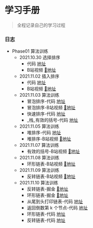 <!--
 * @文件描述: 
 * @公司: 漫蝌网
 * @作者: 卞雪瑞
 * @Date: 2021-11-01 16:03:58
 * @LastEditors: 卞雪瑞
 * @LastEditTime: 2021-11-10 17:55:27
-->

# 学习手册

> 全程记录自己的学习过程

### 日志

+ Phase01 算法训练
  + 2021.10.30 选择排序
    + 代码  [地址](https://github.com/BianXuerui/myLearn/blob/main/10-30selectionSort/01.js)
    + B站视频 [🔗地址](https://space.bilibili.com/253657021?spm_id_from=333.788.b_765f7570696e666f.1)
  + 2021.11.02 插入排序
    + 代码  [地址](https://github.com/BianXuerui/myLearn/blob/main/11-01algorithm/insertionSort.js)
    + B站视频 [🔗地址](https://www.bilibili.com/video/BV1dR4y177fC?spm_id_from=333.999.0.0)
  + 2021.11.03 算法训练
    + 冒泡排序-代码  [地址](https://github.com/BianXuerui/myLearn/blob/main/11-02algorithm/bubblingSort.js)
    + 冒泡排序-B站视频 [🔗地址](https://www.bilibili.com/video/BV1KS4y1d7MT?spm_id_from=333.999.0.0)
    + 快速排序-代码  [地址](https://github.com/BianXuerui/myLearn/blob/main/11-02algorithm/quickSort.js)
    + _栈_有效的括号-代码  [地址](https://github.com/BianXuerui/myLearn/blob/main/11-03algorithm/01.js)
  + 2021.11.05 算法训练
    + 堆排序-代码  [地址](https://github.com/BianXuerui/myLearn/blob/main/11-05algorithm/heapSort.js)
    + 堆排序-B站视频 [🔗地址](https://space.bilibili.com/253657021/dynamic)
  + 2021.11.07 算法训练
    + 有效的括号-B站视频 [🔗地址](https://www.bilibili.com/video/BV12q4y1r7np?spm_id_from=333.999.0.0)
  + 2021.11.08 算法训练
    + 环形链表-B站视频 [🔗地址](https://www.bilibili.com/video/BV12Q4y1m7zz?spm_id_from=333.999.0.0)
  + 2021.11.09 算法训练
    + 反转链表-B站视频 [🔗地址](https://www.bilibili.com/video/BV1mg411K7Mh?spm_id_from=333.999.0.0)
  + 2021.11.10 算法训练
    + 反转链表-掘金 [🔗地址](https://juejin.cn/post/7028838646270672903)
    + 环形链表-掘金 [🔗地址](https://juejin.cn/post/7028830452681015333)
    + 从尾到头打印链表-代码  [地址](https://github.com/BianXuerui/myLearn/blob/main/11-10algorithm/01.js)
    + 返回倒数第 k 个节点-代码  [地址](https://github.com/BianXuerui/myLearn/blob/main/11-10algorithm/02.js)
    + 环形链表-代码  [地址](https://github.com/BianXuerui/myLearn/blob/main/11-10algorithm/annulusList.js)
    + 反转链表-代码  [地址](https://github.com/BianXuerui/myLearn/blob/main/11-10algorithm/reversalList.js)